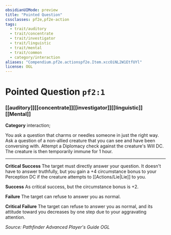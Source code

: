```yaml
---
obsidianUIMode: preview
title: "Pointed Question"
cssclasses: pf2e,pf2e-action
tags:
  - trait/auditory
  - trait/concentrate
  - trait/investigator
  - trait/linguistic
  - trait/mental
  - trait/common
  - category/interaction
aliases: "Compendium.pf2e.actionspf2e.Item.xccOiNL2W1EtfUYl"
license: OGL
---
```

# Pointed Question `pf2:1`

### [[auditory]][[concentrate]][[investigator]][[linguistic]][[Mental]]

**Category** interaction; 




You ask a question that charms or needles someone in just the right way. Ask a question of a non-allied creature that you can see and have been conversing with. Attempt a Diplomacy check against the creature's Will DC. The creature is then temporarily immune for 1 hour.

* * *

**Critical Success** The target must directly answer your question. It doesn't have to answer truthfully, but you gain a +4 circumstance bonus to your Perception DC if the creature attempts to [[Actions/Lie|Lie]] to you.

**Success** As critical success, but the circumstance bonus is +2.

**Failure** The target can refuse to answer you as normal.

**Critical Failure** The target can refuse to answer you as normal, and its attitude toward you decreases by one step due to your aggravating attention.

*Source: Pathfinder Advanced Player's Guide*
*OGL*